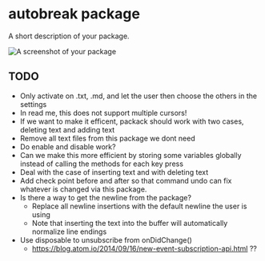 # autobreak package

A short description of your package.

![A screenshot of your package](https://f.cloud.github.com/assets/69169/2290250/c35d867a-a017-11e3-86be-cd7c5bf3ff9b.gif)

## TODO
- Only activate on .txt, .md, and let the user then choose the others in the
  settings
- In read me, this does not support multiple cursors!
- If we want to make it efficent, packack should work with two cases, deleting
  text and adding text
- Remove all text files from this package we dont need
- Do enable and disable work?
- Can we make this more efficient by storing some variables globally instead of
  calling the methods for each key press
- Deal with the case of inserting text and with deleting text
- Add check point before and after so that command undo can fix whatever is
  changed via this package.
- Is there a way to get the newline from the package?
    - Replace all newline insertions with the default newline the user is using
    - Note that inserting the text into the buffer will automatically normalize
      line endings
- Use disposable to unsubscribe from onDidChange()
    - https://blog.atom.io/2014/09/16/new-event-subscription-api.html ??
